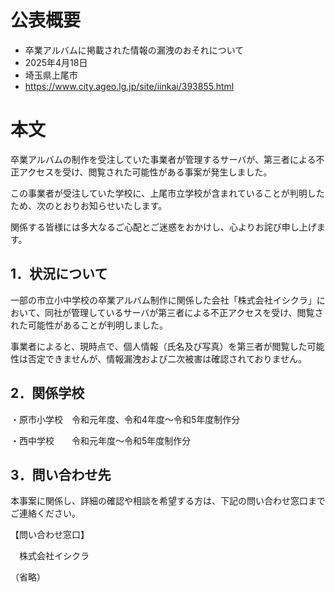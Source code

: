 # 公表概要
- 卒業アルバムに掲載された情報の漏洩のおそれについて
- 2025年4月18日
- 埼玉県上尾市
- https://www.city.ageo.lg.jp/site/iinkai/393855.html

# 本文
卒業アルバムの制作を受注していた事業者が管理するサーバが、第三者による不正アクセスを受け、閲覧された可能性がある事案が発生しました。

 

この事業者が受注していた学校に、上尾市立学校が含まれていることが判明したため、次のとおりお知らせいたします。

関係する皆様には多大なるご心配とご迷惑をおかけし、心よりお詫び申し上げます。

 

## 1．状況について

一部の市立小中学校の卒業アルバム制作に関係した会社「株式会社イシクラ」において、同社が管理しているサーバが第三者による不正アクセスを受け、閲覧された可能性があることが判明しました。

事業者によると、現時点で、個人情報（氏名及び写真）を第三者が閲覧した可能性は否定できませんが、情報漏洩および二次被害は確認されておりません。

 

## 2．関係学校

・原市小学校　令和元年度、令和4年度～令和5年度制作分

・西中学校　　令和元年度～令和5年度制作分

 

## 3．問い合わせ先

本事案に関係し、詳細の確認や相談を希望する方は、下記の問い合わせ窓口までご連絡ください。

 

【問い合わせ窓口】

　株式会社イシクラ

（省略）
